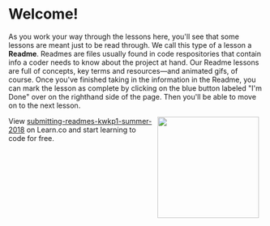 # Welcome!

As you work your way through the lessons here, you'll see that some lessons are meant just to be read through. We call this type of a lesson a **Readme**. Readmes are files usually found in code respositories that contain info a coder needs to know about the project at hand. Our Readme lessons are full of concepts, key terms and resources—and animated gifs, of course. Once you've finished taking in the information in the Readme, you can mark the lesson as complete by clicking on the blue button labeled "I'm Done" over on the righthand side of the page. Then you'll be able to move on to the next lesson.

<img src="https://curriculum-content.s3.amazonaws.com/KWK/submitting-readmes-finish.png" align="right" hspace="10" height="200" />

<p class='util--hide'>View <a href='https://learn.co/lessons/submitting-readmes-kwkp1-summer-2018'>submitting-readmes-kwkp1-summer-2018</a> on Learn.co and start learning to code for free.</p>
